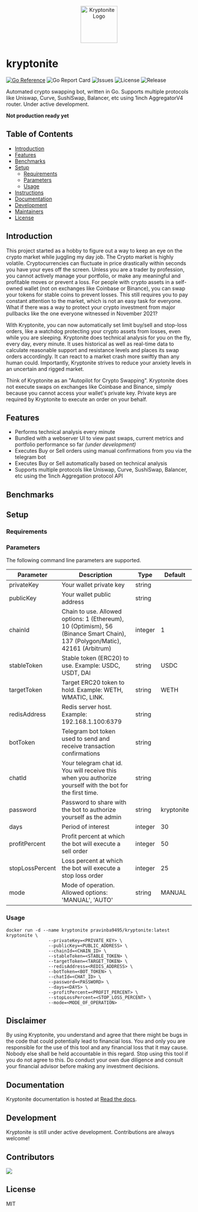 <p align="center">
  <img width="100" src="https://www.maxpixel.net/static/photo/1x/Growth-Green-Cartoon-Crystal-Green-Cartoon-307264.png" alt="Kryptonite Logo">
  <br/>
  <h1>kryptonite</h1>
</p>

[![Go Reference](https://pkg.go.dev/badge/github.com/pravinba9495/kryptonite.svg)](https://pkg.go.dev/github.com/pravinba9495/kryptonite) ![Go Report Card](https://goreportcard.com/badge/github.com/pravinba9495/kryptonite) ![Issues](https://img.shields.io/github/issues-raw/pravinba9495/kryptonite) ![License](https://img.shields.io/github/license/pravinba9495/kryptonite) ![Release](https://img.shields.io/github/v/release/pravinba9495/kryptonite?include_prereleases)

Automated crypto swapping bot, written in Go. Supports multiple protocols like Uniswap, Curve, SushiSwap, Balancer, etc using 1inch AggregatorV4 router. Under active development.

**Not production ready yet**

## Table of Contents
- [Introduction](#introduction)
- [Features](#features)
- [Benchmarks](#benchmarks)
- [Setup](#setup)
  - [Requirements](#requirements)
  - [Parameters](#parameters)
  - [Usage](#usage)
- [Instructions](#instructions)
- [Documentation](#documentation)
- [Development](#development)
- [Maintainers](#maintainers)
- [License](#license)

## Introduction
This project started as a hobby to figure out a way to keep an eye on the crypto market while juggling my day job. The Crypto market is highly volatile. Cryptocurrencies can fluctuate in price drastically within seconds you have your eyes off the screen. Unless you are a trader by profession, you cannot actively manage your portfolio, or make any meaningful and profitable moves or prevent a loss. For people with crypto assets in a self-owned wallet (not on exchanges like Coinbase or Binance), you can swap your tokens for stable coins to prevent losses. This still requires you to pay constant attention to the market, which is not an easy task for everyone. What if there was a way to protect your crypto investment from major pullbacks like the one everyone witnessed in November 2021?

With Kryptonite, you can now automatically set limit buy/sell and stop-loss orders, like a watchdog protecting your crypto assets from losses, even while you are sleeping. Kryptonite does technical analysis for you on the fly, every day, every minute. It uses historical as well as real-time data to calculate reasonable support and resistance levels and places its swap orders accordingly. It can react to a market crash more swiftly than any human could. Importantly, Kryptonite strives to reduce your anxiety levels in an uncertain and rigged market.

Think of Kryptonite as an "Autopilot for Crypto Swapping". Kryptonite does not execute swaps on exchanges like Coinbase and Binance, simply because you cannot access your wallet's private key. Private keys are required by Kryptonite to execute an order on your behalf.

## Features
- Performs technical analysis every minute
- Bundled with a webserver UI to view past swaps, current metrics and portfolio performance so far *(under development)*
- Executes Buy or Sell orders using manual confirmations from you via the telegram bot
- Executes Buy or Sell automatically based on technical analysis
- Supports multiple protocols like Uniswap, Curve, SushiSwap, Balancer, etc using the 1inch Aggregation protocol API

## Benchmarks

## Setup

### Requirements

### Parameters

The following command line parameters are supported.

<div align="center">

<table>
<thead>
<tr>
<th>Parameter</th>
<th>Description</th>
<th>Type</th>
<th>Default</th>
</tr>
</thead>
<tbody>

<tr>
<td>privateKey</td>
<td>Your wallet private key</td>
<td>string</td>
<td></td>
</tr>

<tr>
<td>publicKey</td>
<td>Your wallet public address</td>
<td>string</td>
<td></td>
</tr>

<tr>
<td>chainId</td>
<td>Chain to use. Allowed options: 1 (Ethereum), 10 (Optimism), 56 (Binance Smart Chain), 137 (Polygon/Matic), 42161 (Arbitrum)</td>
<td>integer</td>
<td>1</td>
</tr>

<tr>
<td>stableToken</td>
<td>Stable token (ERC20) to use. Example: USDC, USDT, DAI</td>
<td>string</td>
<td>USDC</td>
</tr>

<tr>
<td>targetToken</td>
<td>Target ERC20 token to hold. Example: WETH, WMATIC, LINK.</td>
<td>string</td>
<td>WETH</td>
</tr>

<tr>
<td>redisAddress</td>
<td>Redis server host. Example: 192.168.1.100:6379</td>
<td>string</td>
<td></td>
</tr>

<tr>
<td>botToken</td>
<td>Telegram bot token used to send and receive transaction confirmations</td>
<td>string</td>
<td></td>
</tr>

<tr>
<td>chatId</td>
<td>Your telegram chat id. You will receive this when you authorize yourself with the bot for the first time.</td>
<td>string</td>
<td></td>
</tr>

<tr>
<td>password</td>
<td>Password to share with the bot to authorize yourself as the admin</td>
<td>string</td>
<td>kryptonite</td>
</tr>

<tr>
<td>days</td>
<td>Period of interest</td>
<td>integer</td>
<td>30</td>
</tr>

<tr>
<td>profitPercent</td>
<td>Profit percent at which the bot will execute a sell order</td>
<td>integer</td>
<td>50</td>
</tr>

<tr>
<td>stopLossPercent</td>
<td>Loss percent at which the bot will execute a stop loss order</td>
<td>integer</td>
<td>25</td>
</tr>

<tr>
<td>mode</td>
<td>Mode of operation. Allowed options: 'MANUAL', 'AUTO'</td>
<td>string</td>
<td>MANUAL</td>
</tr>

</tbody>
</table>

</div>

### Usage
```shell
docker run -d --name kryptonite pravinba9495/kryptonite:latest kryptonite \
                --privateKey=<PRIVATE_KEY> \
                --publicKey=<PUBLIC_ADDRESS> \
                --chainId=<CHAIN_ID> \
                --stableToken=<STABLE_TOKEN> \
                --targetToken=<TARGET_TOKEN> \
                --redisAddress=<REDIS_ADDRESS> \
                --botToken=<BOT_TOKEN> \
                --chatId=<CHAT_ID> \
                --password=<PASSWORD> \
                --days=<DAYS> \
                --profitPercent=<PROFIT_PERCENT> \
                --stopLossPercent=<STOP_LOSS_PERCENT> \
                --mode=<MODE_OF_OPERATION>
```

## Disclaimer
By using Kryptonite, you understand and agree that there might be bugs in the code that could potentially lead to financial loss. You and only you are responsible for the use of this tool and any financial loss that it may cause. Nobody else shall be held accountable in this regard. Stop using this tool if you do not agree to this. Do conduct your own due diligence and consult your financial advisor before making any investment decisions.

## Documentation
Kryptonite documentation is hosted at [Read the docs](https://pkg.go.dev/github.com/pravinba9495/kryptonite).

## Development
Kryptonite is still under active development. Contributions are always welcome!

## Contributors
<a href="https://github.com/pravinba9495/kryptonite/graphs/contributors">
  <img src="https://contrib.rocks/image?repo=pravinba9495/kryptonite" />
</a>

## License
MIT
